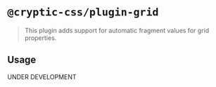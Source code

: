 # `@cryptic-css/plugin-grid`

> This plugin adds support for automatic fragment values for grid properties.

## Usage

UNDER DEVELOPMENT

